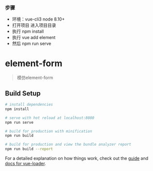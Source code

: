 ### 步骤

- 环境：vue-cli3         node 8.10+
- 打开项目 进入项目目录
- 执行 npm install
- 执行 vue add element 
- 然后 npm run serve

# element-form

> 模仿element-form

## Build Setup

``` bash
# install dependencies
npm install

# serve with hot reload at localhost:8080
npm run serve

# build for production with minification
npm run build

# build for production and view the bundle analyzer report
npm run build --report
```

For a detailed explanation on how things work, check out the [guide](http://vuejs-templates.github.io/webpack/) and [docs for vue-loader](http://vuejs.github.io/vue-loader).
